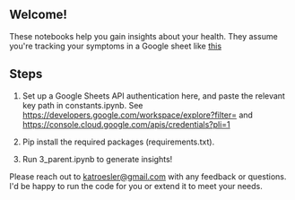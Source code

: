 ## Welcome!

These notebooks help you gain insights about your health.  They assume you're tracking your symptoms in a Google sheet like [this](https://docs.google.com/spreadsheets/d/1ZZP9MqIlzUlu6MgsLTdogAXfqFi91Oi59sjLXQch_qQ/edit#gid=1102650863)

## Steps

1. Set up a Google Sheets API authentication here, and paste the relevant key path in constants.ipynb.  See https://developers.google.com/workspace/explore?filter= and  https://console.cloud.google.com/apis/credentials?pli=1

2. Pip install the required packages (requirements.txt).

3. Run 3_parent.ipynb to generate insights!

Please reach out to katroesler@gmail.com with any feedback or questions.  I'd be happy to run the code for you or extend it to meet your needs.
